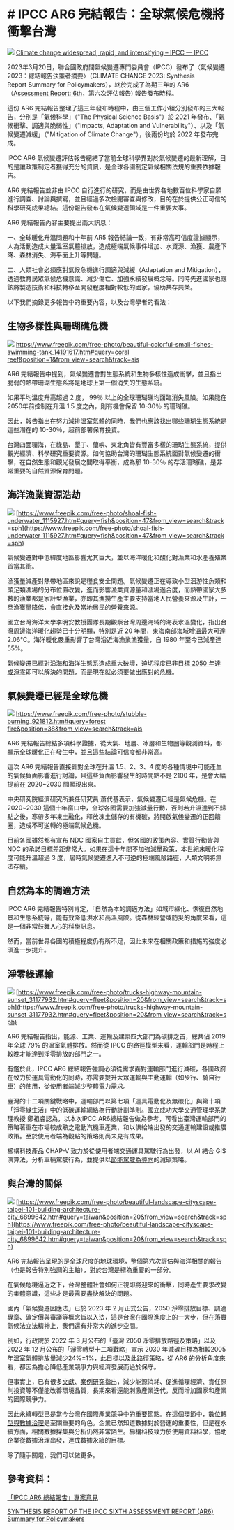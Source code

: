 #  # IPCC AR6 完結報告：全球氣候危機將衝擊台灣
![](../005-Files/0.jpeg)
[Climate change widespread, rapid, and intensifying – IPCC — IPCC](https://www.ipcc.ch/2021/08/09/ar6-wg1-20210809-pr/)


2023年3月20日，聯合國政府間氣候變遷專門委員會（IPCC）發布了〈氣候變遷2023：總結報告決策者摘要〉（CLIMATE CHANGE 2023: Synthesis Report Summary for Policymakers），終於完成了為期三年的 AR6 （[Assessment Report: 6th](https://www.youtube.com/watch?v=yzmTNoiOtiY)，第六次評估報告) 報告發布時程。

這份 AR6 完結報告整理了這三年發布時程中，由三個工作小組分別發布的三大報告，分別是「氣候科學」（"The Physical Science Basis"）於 2021 年發布、「氣候衝擊、調適與脆弱性」（"Impacts, Adaptation and Vulnerability"）、以及「氣候變遷減緩」（"Mitigation of Climate Change"），後兩份均於 2022 年發布完成。

IPCC AR6 氣候變遷評估報告總結了當前全球科學界對於氣候變遷的最新理解，目的是讓政策制定者獲得充分的資訊，是全球各國制定氣候相關法規的重要依據報告。

AR6 完結報告並非由 IPCC 自行進行的研究，而是由世界各地數百位科學家自願進行調查、討論與撰寫，並且經過多次檢閱審查與修改，目的在於提供公正可信的科學研究成果總結。這份報告發布在氣候變遷領域是一件重要大事。

AR6 完結報告內容主要提出兩大訊息：

一、全球暖化升溫問題和十年前 AR5 報告結論一致，有非常高可信度證據顯示，人為活動造成大量溫室氣體排放，造成極端氣候事件增加、水資源、漁獲、農產下降、森林消失、海平面上升等問題。

二、人類社會必須應對氣候危機進行調適與減緩（Adaptation and Mitigation），透過教育民眾氣候危機意識、減少傷亡、加強永續發展概念等。同時先進國家也應該將製造技術和科技轉移至開發程度相對較低的國家，協助共存共榮。

以下我們摘錄更多報告中的重要內容，以及台灣學者的看法：

## 生物多樣性與珊瑚礁危機
![](../005-Files/Untitled.png)
[https://www.freepik.com/free-photo/beautiful-colorful-small-fishes-swimming-tank_14191617.htm#query=coral reef&position=1&from_view=search&track=ais](https://www.freepik.com/free-photo/beautiful-colorful-small-fishes-swimming-tank_14191617.htm#query=coral%20reef&position=1&from_view=search&track=ais)

AR6 完結報告中提到，氣候變遷會對生態系統和生物多樣性造成衝擊，並且指出脆弱的熱帶珊瑚生態系將是地球上第一個消失的生態系統。

如果平均溫度升高超過 2 度， 99％ 以上的全球珊瑚礁均面臨消失風險。如果能在2050年前控制在升溫 1.5 度之內，則有機會保留 10-30％ 的珊瑚礁。

因此，報告指出在努力減排溫室氣體的同時，我們也應該找出哪些珊瑚生態系統是這些潛在的 10-30％，超前部署保育投資。

台灣四面環海，在綠島、墾丁、蘭嶼、東北角皆有豐富多樣的珊瑚生態系統，提供觀光經濟、科學研究重要資源。如何協助台灣的珊瑚生態系統面對氣候變遷的衝擊，在自然生態和觀光發展之間取得平衡，成為那 10-30％ 的存活珊瑚礁，是非常重要的自然資源保育問題。

## 海洋漁業資源浩劫

![](../005-Files/2%201.png)
[https://www.freepik.com/free-photo/shoal-fish-underwater_1115927.htm#query=fish&position=47&from_view=search&track=sph](https://www.freepik.com/free-photo/shoal-fish-underwater_1115927.htm#query=fish&position=47&from_view=search&track=sph)

氣候變遷對中低緯度地區影響尤其巨大，並以海洋暖化和酸化對漁業和水產養殖業首當其衝。

漁獲量減產對熱帶地區來說是糧食安全問題。氣候變遷正在導致小型洄游性魚類和頭足類漁場的分布位置改變，進而影響漁業資源量和漁場適合度，而熱帶國家大多數的漁業都是家計型漁業，亦即其漁撈生產主要支持當地人民營養來源及生計，一旦漁獲量降低，會直接危及當地居民的營養來源。

國立台灣海洋大學李明安教授團隊長期觀察台灣周邊海域的海表水溫變化，指出台灣周邊海洋暖化趨勢已十分明顯，特別是近 20 年間，東海南部海域增溫最大可達2.06℃。海洋暖化嚴重影響了台灣沿近海漁業漁獲量，自 1980 年至今已減產達55%。

氣候變遷已經對沿海和海洋生態系造成重大破壞，迫切程度已非[目標 2050 年達成淨零](https://combogic.com/blog/2050-net-zero-roadmap.html)即可以解決的問題，而是現在就必須要做出應對的危機。

## 氣候變遷已經是全球危機
![](../005-Files/3.png)
[https://www.freepik.com/free-photo/stubble-burning_921812.htm#query=forest fire&position=38&from_view=search&track=ais](https://www.freepik.com/free-photo/stubble-burning_921812.htm#query=forest%20fire&position=38&from_view=search&track=ais)

AR6 完結報告總結多項科學證據，從大氣、地層、冰層和生物圈等觀測資料，都顯示全球暖化正在發生中，並且這些結論可信度都非常高。

這次 AR6 完結報告直接針對全球在升溫 1.5、2、3、4 度的各種情境中可能產生的氣候負面影響進行討論，且這些負面影響發生的時間點不是 2100 年，是會大幅提前在 2020~2030 間顯現出來。

中央研究院經濟研究所兼任研究員 蕭代基表示，氣候變遷已經是氣候危機。在 2020~2030 這個十年窗口中，全球各國需要加強減量行動，否則若升溫達到不歸點之後，寒帶多年凍土融化，釋放凍土儲存的有機碳，將開啟氣候變遷的正回饋圈，造成不可逆轉的極端氣候危機。

目前各國雖然都有宣布 NDC 國家自主貢獻，但各國的政策內容、實質行動皆與 NDC 的承諾目標差距非常大。如果在這十年間不加強減量政策，本世紀末暖化程度可能升溫超過 3 度，屆時氣候變遷進入不可逆的極端風險路徑，人類文明將無法存續。

## 自然為本的調適方法

IPCC AR6 完結報告特別肯定，「自然為本的調適方法」如城市綠化、恢復自然地景和生態系統等，能有效降低洪水和高溫風險。從森林經營或防災的角度來看，這是一個非常鼓舞人心的科學訊息。

然而，當前世界各國的積極程度仍有所不足，因此未來在相關政策和措施的強度必須進一步提升。

## 淨零綠運輸

![](../005-Files/4.png)
[https://www.freepik.com/free-photo/trucks-highway-mountain-sunset_31177932.htm#query=fleet&position=20&from_view=search&track=sph](https://www.freepik.com/free-photo/trucks-highway-mountain-sunset_31177932.htm#query=fleet&position=20&from_view=search&track=sph)

AR6 完結報告指出，能源、工業、運輸及建築四大部門為碳排之首，總共佔 2019 年全球 79% 的溫室氣體排放。然而從 IPCC 的路徑模型來看，運輸部門是時程上較晚才能達到淨零排放的部門之一。

有鑑於此，IPCC AR6 總結報告強調必須從需求面對運輸部門進行減碳，各國政府在致力於運具電動化的同時，亦需要提升大眾運輸與主動運輸（如步行、騎自行車）的使用，從使用者端減少整體電力需求。

臺灣的十二項關鍵戰略中，運輸部門以第七項「運具電動化及無碳化」與第十項「淨零綠生活」中的低碳運輸網絡為行動計劃準則。國立成功大學交通管理學系助理教授 鄭祖睿認為，以本次IPCC AR6總結報告做為參考，可看出臺灣運輸部門的策略著重在市場較成熟之電動汽機車產業，和以供給端出發的交通運輸建設或推廣政策。至於使用者端為觀點的策略則尚未見有成果。

櫛構科技產品 CHAP-V 致力於從使用者端交通運具駕駛行為出發，以 AI 結合 GIS 演算法，分析車輛駕駛行為，並提供以[節能駕駛為導向](https://combogic.com/blog/eco-driving-case.html)的減碳策略。

## 與台灣的關係

![](../005-Files/5.png)
[https://www.freepik.com/free-photo/beautiful-landscape-cityscape-taipei-101-building-architecture-city_6899642.htm#query=taiwan&position=20&from_view=search&track=sph](https://www.freepik.com/free-photo/beautiful-landscape-cityscape-taipei-101-building-architecture-city_6899642.htm#query=taiwan&position=20&from_view=search&track=sph)

AR6 完結報告呈現的是全球尺度的地球環境，整個第六次評估與海洋相關的報告（也是報告特別強調的主軸），對於台灣是極為重要的一部分。

在氣候危機逼近之下，台灣整體社會如何正視即將迎來的衝擊，同時產生要求改變的集體意識，這些才是最需要盡快解決的問題。

國內「氣候變遷因應法」已於 2023 年 2 月正式公告，2050 淨零排放目標、調適專章、碳定價與審議等概念皆以入法，這是台灣在國際進度上的一大步，但在落實氣候法立法精神上，我們還有非常大的進步空間。

例如，行政院於 2022 年 3 月公布的「臺灣 2050 淨零排放路徑及策略」以及 2022 年 12 月公布的「淨零轉型十二項戰略」宣示 2030 年減碳目標為相較2005年溫室氣體排放量減少24%±1%，此目標以及此路徑策略，從 AR6 的分析角度來看，都因為擔心降低產業競爭力與經濟發展而過於保守。

但事實上，已有很多[文獻](https://www.mckinsey.com/capabilities/sustainability/our-insights/how-companies-capture-the-value-of-sustainability-survey-findings)、[案例研究](https://www.mckinsey.com/featured-insights/sustainable-inclusive-growth/our-future-lives-and-livelihoods-sustainable-and-inclusive-and-growing)指出，減少能源消耗、促進循環經濟、責任原則投資等不僅能改善環境品質，長期來看還能刺激產業迭代，反而增加國家和產業的國際競爭力。

因此永續轉型已是當今台灣在國際產業競爭中的重要節點。在這個環節中，[數位轉型與數據治理](https://combogic.com/blog/south-east-asia-esg-status.html)是至關重要的角色。企業已然知道數據對於營運的重要性，但是在永續方面，相關數據採集與分析仍然非常陌生。櫛構科技致力於使用資料科學，協助企業從數據治理出發，達成數據永續的目標。

除了隨手關燈，我們可以做更多。

## 參考資料：

[「IPCC AR6 總結報吿」專家意見](https://smctw.tw/15420/)

[SYNTHESIS REPORT OF THE IPCC SIXTH ASSESSMENT REPORT (AR6) Summary for Policymakers](https://report.ipcc.ch/ar6syr/pdf/IPCC_AR6_SYR_SPM.pdf)